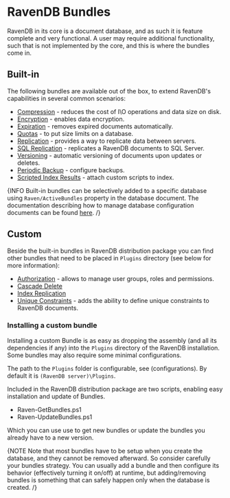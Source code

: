 # RavenDB Bundles

RavenDB in its core is a document database, and as such it is feature complete and very functional. A user may require additional functionality, such that is not implemented by the core, and this is where the bundles come in.

## Built-in

The following bundles are available out of the box, to extend RavenDB's capabilities in several common scenarios:

* [Compression](compression) - reduces the cost of I\O operations and data size on disk.
* [Encryption](encryption) - enables data encryption.
* [Expiration](expiration) - removes expired documents automatically.
* [Quotas](quotas) - to put size limits on a database.
* [Replication](../../scaling-out/replication) - provides a way to replicate data between servers.
* [SQL Replication](sql-replication) - replicates a RavenDB documents to SQL Server.
* [Versioning](versioning) - automatic versioning of documents upon updates or deletes.
* [Periodic Backup](periodic-backup) - configure backups.
* [Scripted Index Results](scripted-index-results) - attach custom scripts to index.

{INFO Built-in bundles can be selectively added to a specific database using `Raven/ActiveBundles` property in the database document. The documentation describing how to manage database configuration documents can be found [here](../../administration/configuration). /}

## Custom

Beside the built-in bundles in RavenDB distribution package you can find other bundles that need to be placed in `Plugins` directory (see below for more information):

* [Authorization](authorization) - allows to manage user groups, roles and permissions.
* [Cascade Delete](cascade-delete)
* [Index Replication](index-replication)
* [Unique Constraints](unique-constraints) - adds the ability to define unique constraints to RavenDB documents.

### Installing a custom bundle

Installing a custom Bundle is as easy as dropping the assembly (and all its dependencies if any) into the `Plugins` directory of the RavenDB installation. Some bundles may also require some minimal configurations.

The path to the `Plugins` folder is configurable, see (configurations). By default it is `(RavenDB server)\Plugins`.

Included in the RavenDB distribution package are two scripts, enabling easy installation and update of Bundles.

* Raven-GetBundles.ps1
* Raven-UpdateBundles.ps1

Which you can use use to get new bundles or update the bundles you already have to a new version.

{NOTE Note that most bundles have to be setup when you create the database, and they cannot be removed afterward. So consider carefully your bundles strategy. You can usually add a bundle and then configure its behavior (effectively turning it on/off) at runtime, but adding/removing bundles is something that can safely happen only when the database is created. /}

